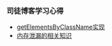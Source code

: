 ### 司徒博客学习心得

* [getElementsByClassName实现](https://github.com/JlineZen/blogLearning/blob/master/getElementsByTagName/conclusion.md)
* [内存泄漏的相关知识](https://github.com/JlineZen/blogLearning/blob/master/removeDom/conclusion.md)
